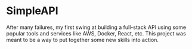 # SimpleAPI
After many failures, my first swing at building a full-stack API using some popular tools and services like AWS, Docker, React, etc. This project was meant to be a way to put together some new skills into action. 
